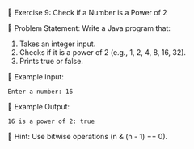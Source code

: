 📌 Exercise 9: Check if a Number is a Power of 2

🔹 Problem Statement:
Write a Java program that:
1.	Takes an integer input.
2.	Checks if it is a power of 2 (e.g., 1, 2, 4, 8, 16, 32).
3.	Prints true or false.

🔹 Example Input:
```text
Enter a number: 16
```

🔹 Example Output:
```text
16 is a power of 2: true
```

🔹 Hint: Use bitwise operations (n & (n - 1) == 0).